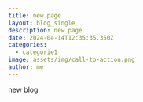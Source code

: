 ```yaml
---
title: new page
layout: blog_single
description: new page
date: 2024-04-14T12:35:35.350Z
categories:
  - categorie1
image: assets/img/call-to-action.png
author: me
---
```

new blog